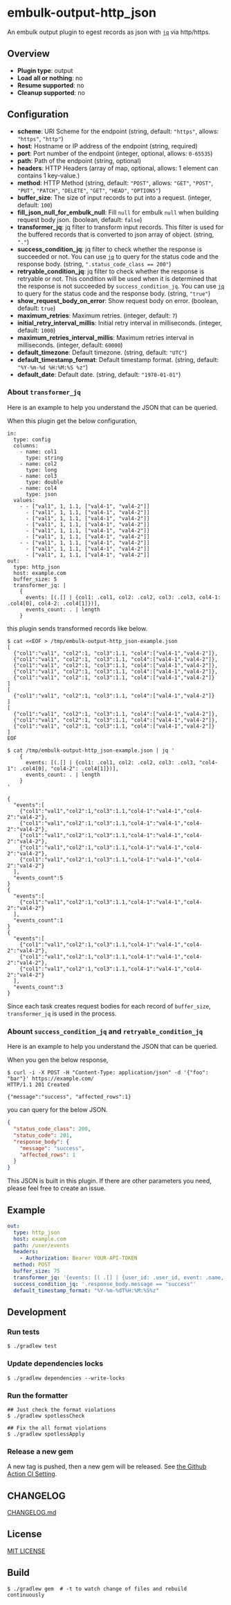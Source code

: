 # embulk-output-http_json

An embulk output plugin to egest records as json with [`jq`](https://github.com/eiiches/jackson-jq) via http/https.

## Overview

* **Plugin type**: output
* **Load all or nothing**: no
* **Resume supported**: no
* **Cleanup supported**: no

## Configuration

- **scheme**: URI Scheme for the endpoint (string, default: `"https"`, allows: `"https"`, `"http"`)
- **host**: Hostname or IP address of the endpoint (string, required)
- **port**: Port number of the endpoint (integer, optional, allows: `0-65535`)
- **path**: Path of the endpoint (string, optional)
- **headers**: HTTP Headers (array of map, optional, allows: 1 element can contains 1 key-value.)
- **method**: HTTP Method (string, default: `"POST"`, allows: `"GET"`, `"POST"`, `"PUT"`, `"PATCH"`, `"DELETE"`, `"GET"`, `"HEAD"`, `"OPTIONS"`)
- **buffer_size**: The size of input records to put into a request. (integer, default: `100`)
- **fill_json_null_for_embulk_null**: Fill `null` for embulk `null` when building request body json. (boolean, default: `false`)
- **transformer_jq**: jq filter to transform input records. This filter is used for the buffered records that is converted to json array of object. (string, `"."`)
- **success_condition_jq**: jq filter to check whether the response is succeeded or not. You can use [`jq`](https://github.com/eiiches/jackson-jq) to query for the status code and the response body. (string, `".status_code_class == 200"`)
- **retryable_condition_jq**: jq filter to check whether the response is retryable or not. This condition will be used when it is determined that the response is not succeeded by `success_condition_jq`. You can use [`jq`](https://github.com/eiiches/jackson-jq) to query for the status code and the response body. (string, `"true"`)
- **show_request_body_on_error**: Show request body on error. (boolean, default: `true`)
- **maximum_retries**: Maximum retries. (integer, default: `7`)
- **initial_retry_interval_millis**: Initial retry interval in milliseconds. (integer, default: `1000`)
- **maximum_retries_interval_millis**: Maximum retries interval in milliseconds. (integer, default: `60000`)
- **default_timezone**: Default timezone. (string, default: `"UTC"`)
- **default_timestamp_format**: Default timestamp format. (string, default: `"%Y-%m-%d %H:%M:%S %z"`)
- **default_date**: Default date. (string, default: `"1970-01-01"`)

### About `transformer_jq`

Here is an example to help you understand the JSON that can be queried.

When this plugin get the below configuration,

```
in:
  type: config
  columns:
    - name: col1
      type: string
    - name: col2
      type: long
    - name: col3
      type: double
    - name: col4
      type: json
  values:
    - - ["val1", 1, 1.1, ["val4-1", "val4-2"]]
      - ["val1", 1, 1.1, ["val4-1", "val4-2"]]
      - ["val1", 1, 1.1, ["val4-1", "val4-2"]]
      - ["val1", 1, 1.1, ["val4-1", "val4-2"]]
      - ["val1", 1, 1.1, ["val4-1", "val4-2"]]
      - ["val1", 1, 1.1, ["val4-1", "val4-2"]]
    - - ["val1", 1, 1.1, ["val4-1", "val4-2"]]
      - ["val1", 1, 1.1, ["val4-1", "val4-2"]]
      - ["val1", 1, 1.1, ["val4-1", "val4-2"]]
out:
  type: http_json
  host: example.com
  buffer_size: 5
  transformer_jq: |
    {
      events: [(.[] | {col1: .col1, col2: .col2, col3: .col3, col4-1: .col4[0], col4-2: .col4[1]})],
      events_count: . | length
    }
```

this plugin sends transformed records like below.

```
$ cat <<EOF > /tmp/embulk-output-http_json-example.json
[
  {"col1":"val1", "col2":1, "col3":1.1, "col4":["val4-1","val4-2"]},
  {"col1":"val1", "col2":1, "col3":1.1, "col4":["val4-1","val4-2"]},
  {"col1":"val1", "col2":1, "col3":1.1, "col4":["val4-1","val4-2"]},
  {"col1":"val1", "col2":1, "col3":1.1, "col4":["val4-1","val4-2"]},
  {"col1":"val1", "col2":1, "col3":1.1, "col4":["val4-1","val4-2"]}
]
[
  {"col1":"val1", "col2":1, "col3":1.1, "col4":["val4-1","val4-2"]}
]
[
  {"col1":"val1", "col2":1, "col3":1.1, "col4":["val4-1","val4-2"]},
  {"col1":"val1", "col2":1, "col3":1.1, "col4":["val4-1","val4-2"]},
  {"col1":"val1", "col2":1, "col3":1.1, "col4":["val4-1","val4-2"]}
]
EOF

$ cat /tmp/embulk-output-http_json-example.json | jq '
    {
      events: [(.[] | {col1: .col1, col2: .col2, col3: .col3, "col4-1": .col4[0], "col4-2": .col4[1]})],
      events_count: . | length
    }
'

{
  "events":[
    {"col1":"val1","col2":1,"col3":1.1,"col4-1":"val4-1","col4-2":"val4-2"},
    {"col1":"val1","col2":1,"col3":1.1,"col4-1":"val4-1","col4-2":"val4-2"},
    {"col1":"val1","col2":1,"col3":1.1,"col4-1":"val4-1","col4-2":"val4-2"},
    {"col1":"val1","col2":1,"col3":1.1,"col4-1":"val4-1","col4-2":"val4-2"},
    {"col1":"val1","col2":1,"col3":1.1,"col4-1":"val4-1","col4-2":"val4-2"}
  ],
  "events_count":5
}
{
  "events":[
    {"col1":"val1","col2":1,"col3":1.1,"col4-1":"val4-1","col4-2":"val4-2"}
  ],
  "events_count":1
}
{
  "events":[
    {"col1":"val1","col2":1,"col3":1.1,"col4-1":"val4-1","col4-2":"val4-2"},
    {"col1":"val1","col2":1,"col3":1.1,"col4-1":"val4-1","col4-2":"val4-2"},
    {"col1":"val1","col2":1,"col3":1.1,"col4-1":"val4-1","col4-2":"val4-2"}
  ],
  "events_count":3
}
```

Since each task creates request bodies for each record of `buffer_size`, `transformer_jq` is used in the process.

### Abount `success_condition_jq` and `retryable_condition_jq`

Here is an example to help you understand the JSON that can be queried.

When you gen the below response,

```
$ curl -i -X POST -H "Content-Type: application/json" -d '{"foo": "bar"}' https://example.com/
HTTP/1.1 201 Created

{"message":"success", "affected_rows":1}
```

you can query for the below JSON.

```json
{
  "status_code_class": 200,
  "status_code": 201,
  "response_body": {
    "message": "success",
    "affected_rows": 1
  }
}
```

This JSON is built in this plugin. If there are other parameters you need, please feel free to create an issue.

## Example

```yaml
out:
  type: http_json
  host: example.com
  path: /user/events
  headers:
    - Authorization: Bearer YOUR-API-TOKEN
  method: POST
  buffer_size: 75
  transformer_jq: '{events: [( .[] | {user_id: .user_id, event: .name, time: .time} )]}'
  success_condition_jq: '.response_body.message == "success"'
  default_timestamp_format: "%Y-%m-%dT%H:%M:%S%z"
```

## Development

### Run tests

```shell
$ ./gradlew test
```

### Update dependencies locks

```shell
$ ./gradlew dependencies --write-locks
```

### Run the formatter

```shell
## Just check the format violations
$ ./gradlew spotlessCheck

## Fix the all format violations
$ ./gradlew spotlessApply
```

### Release a new gem

A new tag is pushed, then a new gem will be released. See [the Github Action CI Setting](./.github/workflows/main.yml).

## CHANGELOG

[CHANGELOG.md](./CHANGELOG.md)

## License

[MIT LICENSE](./LICENSE.txt)

## Build

```
$ ./gradlew gem  # -t to watch change of files and rebuild continuously
```
